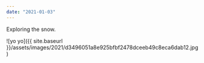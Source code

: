 ```yaml
---
date: "2021-01-03"
---
```


Exploring the snow.

![yo yo]({{ site.baseurl }}/assets/images/2021/d3496051a8e925bfbf2478dceeb49c8eca6dab12.jpg)

